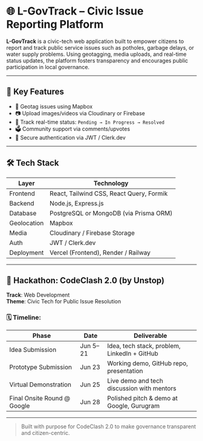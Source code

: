 # 🌐 L-GovTrack – Civic Issue Reporting Platform

**L-GovTrack** is a civic-tech web application built to empower citizens to report and track public service issues such as potholes, garbage delays, or water supply problems. Using geotagging, media uploads, and real-time status updates, the platform fosters transparency and encourages public participation in local governance.

---

## 🚀 Key Features

- 📍 Geotag issues using Mapbox
- 📷 Upload images/videos via Cloudinary or Firebase
- 🔁 Track real-time status: `Pending → In Progress → Resolved`
- 🗳 Community support via comments/upvotes
- 🔐 Secure authentication via JWT / Clerk.dev

---

## 🛠️ Tech Stack

| Layer       | Technology                             |
|------------|-----------------------------------------|
| Frontend   | React, Tailwind CSS, React Query, Formik |
| Backend    | Node.js, Express.js                     |
| Database   | PostgreSQL or MongoDB (via Prisma ORM)  |
| Geolocation| Mapbox                                  |
| Media      | Cloudinary / Firebase Storage           |
| Auth       | JWT / Clerk.dev                         |
| Deployment | Vercel (Frontend), Render / Railway     |

---

## 🎯 Hackathon: CodeClash 2.0 (by Unstop)

**Track**: Web Development  
**Theme**: Civic Tech for Public Issue Resolution

### 🗓️ Timeline:

| Phase                         | Date              | Deliverable                                   |
|------------------------------|-------------------|-----------------------------------------------|
| Idea Submission              | Jun 5–21          | Idea, tech stack, problem, LinkedIn + GitHub  |
| Prototype Submission         | Jun 23            | Working demo, GitHub repo, presentation       |
| Virtual Demonstration        | Jun 25            | Live demo and tech discussion with mentors    |
| Final Onsite Round @ Google  | Jun 28            | Polished pitch & demo at Google, Gurugram     |

---

> Built with purpose for CodeClash 2.0 to make governance transparent and citizen-centric.

